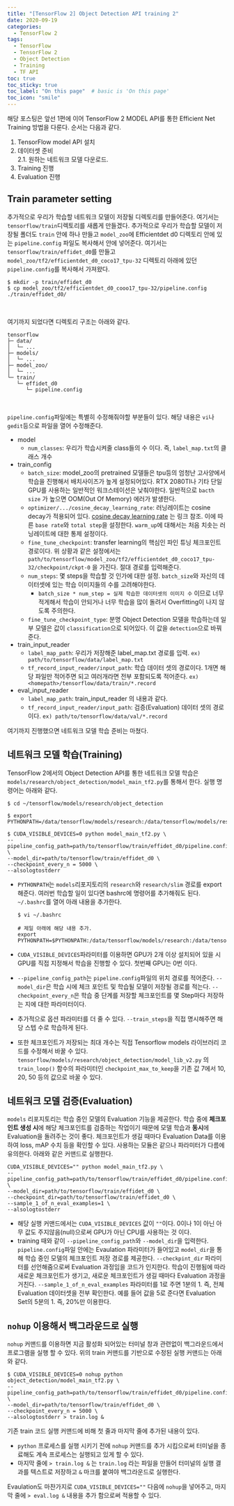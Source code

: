 ```yaml
---
title: "[TensorFlow 2] Object Detection API training 2"
date: 2020-09-19
categories:
  - TensorFlow 2
tags:
  - TensorFlow
  - TensorFlow 2
  - Object Detection
  - Training
  - TF API
toc: true
toc_sticky: true
toc_label: "On this page"  # basic is 'On this page'
toc_icon: "smile"
---
```


해당 포스팅은 앞선 1편에 이어 TensorFlow 2 MODEL API를 통한 Efficient Net Training 방법을 다룬다.
순서는 다음과 같다.  
1. TensorFlow model API 설치
2. 데이터셋 준비  
    2.1. 원하는 네트워크 모델 다운로드.
3. Training 진행
4. Evaluation 진행


## Train parameter setting
추가적으로 우리가 학습할 네트워크 모델이 저장될 디렉토리를 만들어준다. 여기서는 `tensorflow/train`디렉토리를 새롭게 만들겠다. 추가적으로 우리가 
학습할 모델이 저장될 폴더도 `train` 안에 하나 만들고 `model_zoo`에  Efficientdet d0 디렉토리 안에 있는 `pipeline.config` 파일도 복사해서
안에 넣어준다. 여기서는 `tensorflow/train/effidet_d0`를 만들고 `model_zoo/tf2/efficientdet_d0_coco17_tpu-32` 디렉토리 아래에 있던
`pipeline.config`를 복사해서 가져왔다.
```shell
$ mkdir -p train/effidet_d0 
$ cp model_zoo/tf2/efficientdet_d0_cooo17_tpu-32/pipeline.config ./train/effidet_d0/
```
<br>

여기까지 되었다면 디렉토리 구조는 아래와 같다.
```shell
tensorflow
├─ data/
│  └─ ...
├─ models/
│  └─ ...
├─ model_zoo/
│  └─ ...
└─ train/
   └─ effidet_d0
      └─ pipeline.config     
```
<br>

`pipeline.config`파일에는 특별히 수정해줘야할 부분들이 있다. 해당 내용은 `vi`나 `gedit`등으로 파일을 열어 수정해준다.
- model
  - `num_classes`: 우리가 학습시켜줄 class들의 수 이다. 즉, `label_map.txt`의 클래스 개수
- train_config
  - `batch_size`: model_zoo의 pretrained 모델들은 tpu등의 엄청난 고사양에서 학습을 진행해서 배치사이즈가 높게 설정되어있다. RTX 2080TI나
   기타 단일 GPU를 사용하는 일반적인 워크스테이션은 낮춰야한다. 일반적으로 `bacth size` 가 높으면 OOM(Out Of Memory) 에러가 발생한다. 
  - `optimizer/.../cosine_decay_learning_rate`: 러닝레이트는 cosine decay가 적용되어 있다.
   [cosine decay learning rate](https://hoya012.github.io/blog/Bag-of-Tricks-for-Image-Classification-with-Convolutional-Neural-Networks-Review/) 는 링크 참조.
   이에 따른 `base rate`와 `total step`을 설정한다. `warm_up`에 대해서는 처음 치솟는 러닝레이트에 대한 통제 설정이다.
  - `fine_tune_checkpoint`: transfer learning의 핵심인 파인 튜닝 체크포인트 경로이다. 위 상황과 같은 설정에서는 
    `path/to/tensorflow/model_zoo/tf2/efficientdet_d0_coco17_tpu-32/checkpoint/ckpt-0` 을 가진다. 절대 경로를 입력해준다.
  - `num_steps`: 몇 steps을 학습할 것 인가에 대한 설정. `batch_size`와 자신의 데이터셋에 있는 학습 이미지들의 수를 고려해야한다. 
    - `batch_size * num_step = 실제 학습한 데이터셋의 이미지 수` 이므로 너무 적게해서 학습이 안되거나 너무 학습을 많이 돌려서 Overfitting이
      나지 않도록 주의한다.
  - `fine_tune_checkpoint_type`: 분명 Object Detection 모델을 학습하는데 일부 모델은 값이 `classification`으로 되어있다. 
    이 값을 `detection`으로 바꿔준다.
- train_input_reader
  - `label_map_path`: 우리가 저장해준 label_map.txt 경로를 입력. `ex) path/to/tensorflow/data/label_map.txt`
  - `tf_record_input_reader/input_path`: 학습 데이터 셋의 경로이다. 1개면 해당 파일만 적어주면 되고 여러개라면 전부 포함되도록 적어준다.
    `ex) <homepath>/tensorflow/data/train/*.record`
- eval_input_reader
  - `label_map_path`: train_input_reader 의 내용과 같다.
  - `tf_record_input_reader/input_path`: 검증(Evaluation) 데이터 셋의 경로이다. `ex) path/to/tensorflow/data/val/*.record`

여기까지 진행했으면 네트워크 모델 학습 준비는 마쳤다.

## 네트워크 모델 학습(Training) 
TensorFlow 2에서의 Object Detection API를 통한 네트워크 모델 학습은 `models/research/object_detection/model_main_tf2.py`를
 통해서 한다. 실행 명령어는 아래와 같다.
```shell
$ cd ~/tensorflow/models/research/object_detection

$ export PYTHONPATH=/data/tensorflow/models/research:/data/tensorflow/models/research/slim

$ CUDA_VISIBLE_DEVICES=0 python model_main_tf2.py \
--pipeline_config_path=path/to/tensorflow/train/effidet_d0/pipeline.config \
--model_dir=path/to/tensorflow/train/effidet_d0 \
--checkpoint_every_n = 5000 \
--alsologtostderr
```
- `PYTHONPATH`는 `models`리포지토리의 `research`와 `research/slim` 경로를 export 해준다. 여러번 학습할 일이 있다면 bashrc에 명령어를
  추가해줘도 된다. `~/.bashrc`를 열어 아래 내용을 추가한다.
  ```
  $ vi ~/.bashrc
  
  # 제일 아래에 해당 내용 추가.
  export PYTHONPATH=$PYTHONPATH:/data/tensorflow/models/research:/data/tensorflow/models/research/slim
  ```
- `CUDA_VISIBLE_DEVICES`파라미터를 이용하면 GPU가 2개 이상 설치되어 있을 시 GPU를 직접 지정해서 학습을 진행할 수 있다. 첫번째 GPU는 0번 이다.
- `--pipeline_config_path`는 `pipeline.config`파일의 위치 경로를 적어준다. `--model_dir`은 학습 시에 체크 포인트 및 학습될 모델이 저장될
경로를 적는다. `--checkpoint_every_n`은 학습 중 단계를 저장할 체크포인트를 몇 Step마다 저장하는 지에 대한 파라미터이다.

- 추가적으로 옵션 파라미터를 더 줄 수 있다. 
  `--train_steps`을 직접 명시해주면 해당 스텝 수로 학습하게 된다.<br>

- 또한 체크포인트가 저장되는 최대 개수는 직접 Tensorflow models 라이브러리 코드를 수정해서 바꿀 수 있다. 
  `tensorflow/models/research/object_detection/model_lib_v2.py` 의 `train_loop()` 함수의 파라미터인 `checkpoint_max_to_keep`을
  기존 값 7에서 10, 20, 50 등의 값으로 바꿀 수 있다.

## 네트워크 모델 검증(Evaluation) 
`models` 리포지토리는 학습 중인 모델의 Evaluation 기능을 제공한다. 학습 중에 **체크포인트 생성 시**에 해당 체크포인트를 검증하는 작업이기 때문에 
모델 학습과 **동시**에 Evaluation을 돌려주는 것이 좋다. 체크포인트가 생길 때마다 Evaluation Data를 이용하여 loss, mAP 수치 등을 확인할
 수 있다. 사용하는 모듈은 같으나 파라미터가 다름에 유의한다. 아래와 같은 커맨드로 실행한다.
```shell
CUDA_VISIBLE_DEVICES="" python model_main_tf2.py \
--pipeline_config_path=path/to/tensorflow/train/effidet_d0/pipeline.config \
--model_dir=path/to/tensorflow/train/effidet_d0 \
--checkpoint_dir=path/to/tensorflow/train/effidet_d0 \
--sample_1_of_n_eval_examples=1 \
--alsologtostderr
```
- 해당 실행 커맨드에서는 `CUDA_VISIBLE_DEVICES` 값이 `""`이다. 0이나 1이 아닌 아무 값도 주지않음(null)으로써 GPU가 아닌 CPU를 사용하는 것 이다.
- training 때와 같이 `--pipeline_config_path`와 `--model_dir`을 입력한다. `pipeline.config`파일 안에는 Evaulation 파라미터가 
  들어있고 `model_dir`을 통해 학습 중인 모델의 체크포인트 저장 경로를 제공한다. `--checkpint_dir` 파라미터를 선언해줌으로써 Evaluation 
  과정임을 코드가 인지한다. 학습이 진행됨에 따라 새로운 체크포인트가 생기고, 새로운 체크포인트가 생길 때마다 Evaluation 과정을 거친다.
  `--sample_1_of_n_eval_examples` 파라미터를 1로 주면 1분의 1. 즉, 전체 Evaluation 데이터셋을 전부 확인한다. 예를 들어 값을 5로 준다면
  Evaluation Set의 5분의 1. 즉, 20%만 이용한다.
  
## `nohup` 이용해서 백그라운드로 실행
`nohup` 커맨드를 이용하면 지금 활성화 되어있는 터미널 창과 관련없이 백그라운드에서 프로그램을 실행 할 수 있다. 위의 train 커맨드를 기반으로 수정된
실행 커맨드는 아래와 같다.
```shell
$ CUDA_VISIBLE_DEVICES=0 nohup python object_detection/model_main_tf2.py \
--pipeline_config_path=path/to/tensorflow/train/effidet_d0/pipeline.config \
--model_dir=path/to/tensorflow/train/effidet_d0 \
--checkpoint_every_n = 5000 \
--alsologtostderr > train.log & 
```
기존 train 코드 실행 커맨드에 비해 첫 줄과 마지막 줄에 추가된 내용이 있다. 
- `python` 프로세스를 실행 시키기 전에 `nohup` 커맨드를 추가 시킴으로써 터미널을 종료해도 계속 프로세스는 실행되고 있게 할 수 있다.
- 마지막 줄에 `> train.log &` 는 `train.log` 라는 파일을 만들어 터미널의 실행 결과를 텍스트로 저장하고 `&` 마크를 붙여야 백그라운드로 실행한다.

Evaulation도 마찬가지로 `CUDA_VISIBLE_DEVICES=""` 다음에 `nohup`을 넣어주고, 마지막 줄에 `> eval.log &` 내용을 추가 함으로써 적용할 수 있다.
